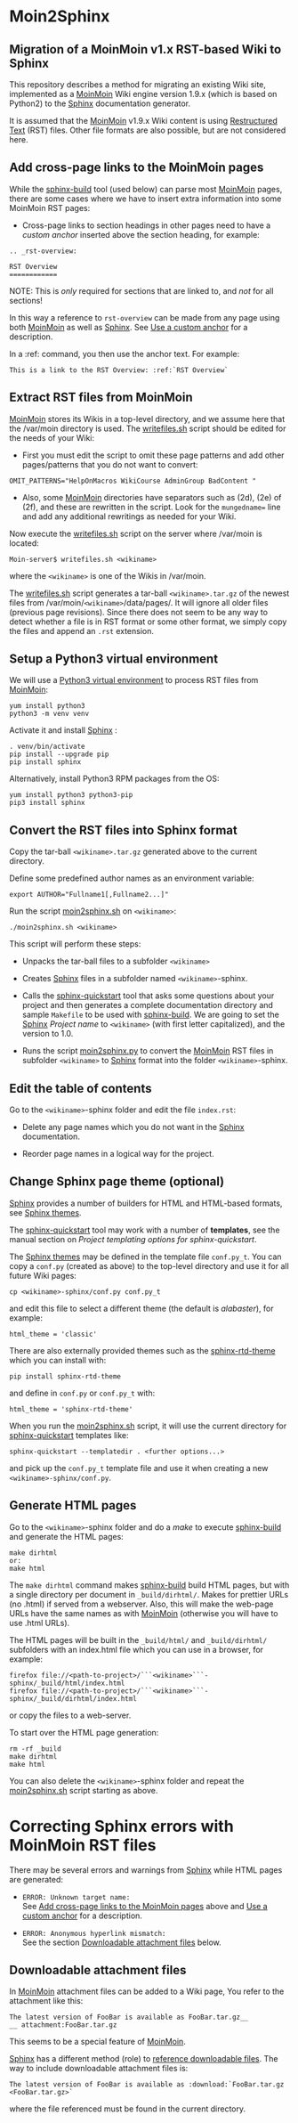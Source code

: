 # Moin2Sphinx
Migration of a MoinMoin v1.x RST-based Wiki to Sphinx
-----------------------------------------------------

This repository describes a method for migrating an existing Wiki site,
implemented as a [MoinMoin][1] Wiki engine version 1.9.x (which is based on Python2) 
to the [Sphinx][2] documentation generator.

It is assumed that the [MoinMoin][1] v1.9.x Wiki content is using [Restructured Text][3] (RST) files.
Other file formats are also possible, but are not considered here.

[1]: https://moinmo.in/
[2]: https://www.sphinx-doc.org/en/master/
[3]: https://docutils.sourceforge.io/rst.html

Add cross-page links to the MoinMoin pages
------------------------------------------

While the [sphinx-build][6] tool (used below) can parse most [MoinMoin][1] pages,
there are some cases where we have to insert extra information into some MoinMoin RST pages:

* Cross-page links to section headings in other pages need to have a *custom anchor* inserted above the section heading,
  for example:
```
.. _rst-overview:

RST Overview
============
```
NOTE: This is *only* required for sections that are linked to, and *not* for all sections!

In this way a reference to ```rst-overview``` can be made from any page using both [MoinMoin][1] as well as [Sphinx][2].
See [Use a custom anchor][10] for a description.

In a :ref: command, you then use the anchor text. For example:
```
This is a link to the RST Overview: :ref:`RST Overview`
```

[10]: https://www.sphinx-doc.org/en/master/usage/restructuredtext/roles.html

Extract RST files from MoinMoin
-------------------------------

[MoinMoin][1] stores its Wikis in a top-level directory, and we assume here that the /var/moin directory is used.
The [writefiles.sh](writefiles.sh) script should be edited for the needs of your Wiki:

* First you must edit the script to omit these page patterns and add other pages/patterns that you do not want to convert:
```
OMIT_PATTERNS="HelpOnMacros WikiCourse AdminGroup BadContent "
```

* Also, some [MoinMoin][1] directories have separators such as (2d), (2e) of (2f), and these are rewritten in the script.
  Look for the ```mungedname=``` line and add any additional rewritings as needed for your Wiki.

Now execute the [writefiles.sh](writefiles.sh) script on the server where /var/moin is located:
```
Moin-server$ writefiles.sh <wikiname>
```
where the ```<wikiname>``` is one of the Wikis in /var/moin.

The [writefiles.sh](writefiles.sh) script generates a tar-ball ```<wikiname>.tar.gz```
of the newest files from /var/moin/```<wikiname>```/data/pages/.
It will ignore all older files (previous page revisions).
Since there does not seem to be any way to detect whether a file is in RST format or some other format,
we simply copy the files and append an ```.rst``` extension.

Setup a Python3 virtual environment
-----------------------------------

We will use a [Python3 virtual environment][4] to process RST files from [MoinMoin][1]:

```
yum install python3 
python3 -m venv venv
```

Activate it and install [Sphinx][2] :

```
. venv/bin/activate
pip install --upgrade pip
pip install sphinx
```

Alternatively, install Python3 RPM packages from the OS:
```
yum install python3 python3-pip
pip3 install sphinx
```

[4]: https://docs.python.org/3/library/venv.html

Convert the RST files into Sphinx format
----------------------------------------

Copy the tar-ball ```<wikiname>.tar.gz``` generated above to the current directory.

Define some predefined author names as an environment variable:
```
export AUTHOR="Fullname1[,Fullname2...]"
```

Run the script [moin2sphinx.sh](moin2sphinx.sh) on ```<wikiname>```:
```
./moin2sphinx.sh <wikiname>
```
This script will perform these steps:

* Unpacks the tar-ball files to a subfolder ```<wikiname>```

* Creates [Sphinx][2] files in a subfolder named ```<wikiname>```-sphinx.

* Calls the [sphinx-quickstart][5] tool that asks some questions about your project
  and then generates a complete documentation directory and sample ```Makefile``` to be used with [sphinx-build][6].
  We are going to set the [Sphinx][2] *Project name* to ```<wikiname>``` (with first letter capitalized), and the version to 1.0.

* Runs the script [moin2sphinx.py](moin2sphinx.py) to convert the [MoinMoin][1] RST files
  in subfolder ```<wikiname>``` to [Sphinx][2] format into the folder ```<wikiname>```-sphinx.

[5]: https://www.sphinx-doc.org/en/master/man/sphinx-quickstart.html
[6]: https://www.sphinx-doc.org/en/master/man/sphinx-build.html

Edit the table of contents
--------------------------

Go to the ```<wikiname>```-sphinx folder and edit the file ```index.rst```:

* Delete any page names which you do not want in the [Sphinx][2] documentation.

* Reorder page names in a logical way for the project. 

Change Sphinx page theme (optional)
-----------------------------------

[Sphinx][2] provides a number of builders for HTML and HTML-based formats,
see [Sphinx themes][7].

The [sphinx-quickstart][5] tool may work with a number of **templates**,
see the manual section on *Project templating options for sphinx-quickstart*.

The [Sphinx themes][7] may be defined in the template file ```conf.py_t```.
You can copy a ```conf.py``` (created as above) to the top-level directory and use it for all future Wiki pages:
```
cp <wikiname>-sphinx/conf.py conf.py_t
```
and edit this file to select a different theme (the default is *alabaster*), for example:
```
html_theme = 'classic'
```
There are also externally provided themes such as the [sphinx-rtd-theme][9] which you can install with:
```
pip install sphinx-rtd-theme
```
and define in ```conf.py``` or ```conf.py_t``` with:
```
html_theme = 'sphinx-rtd-theme'
```

[9]: https://github.com/readthedocs/sphinx_rtd_theme

When you run the [moin2sphinx.sh](moin2sphinx.sh) script, it will use the
current directory for [sphinx-quickstart][5] templates like:
```
sphinx-quickstart --templatedir . <further options...>
```
and pick up the ```conf.py_t``` template file and use it when creating a new ```<wikiname>-sphinx/conf.py```.

[7]: https://www.sphinx-doc.org/en/master/usage/theming.html

Generate HTML pages
-------------------

Go to the ```<wikiname>```-sphinx folder and do a *make* to execute [sphinx-build][6] and generate the HTML pages:
```
make dirhtml
or:
make html
```
The ```make dirhtml``` command makes [sphinx-build][6] build HTML pages, but with a single directory per document in ```_build/dirhtml/```.
Makes for prettier URLs (no .html) if served from a webserver.
Also, this will make the web-page URLs have the same names as with [MoinMoin][1]
(otherwise you will have to use .html URLs).

The HTML pages will be built in the ```_build/html/``` and ```_build/dirhtml/``` subfolders with an index.html file
which you can use in a browser, for example:

```
firefox file://<path-to-project>/```<wikiname>```-sphinx/_build/html/index.html
firefox file://<path-to-project>/```<wikiname>```-sphinx/_build/dirhtml/index.html
```
or copy the files to a web-server.

To start over the HTML page generation:
```
rm -rf _build
make dirhtml
make html
```
You can also delete the ```<wikiname>```-sphinx folder and repeat the [moin2sphinx.sh](moin2sphinx.sh) script starting as above.

Correcting Sphinx errors with MoinMoin RST files
================================================

There may be several errors and warnings from [Sphinx][2] while HTML pages are generated:

* ```ERROR: Unknown target name:```   
  See [Add cross-page links to the MoinMoin pages](#add-cross-page-links-to-the-moinmoin-pages) above
  and [Use a custom anchor][10] for a description.

* ```ERROR: Anonymous hyperlink mismatch:```   
  See the section [Downloadable attachment files](#downloadable-attachment-files) below.

Downloadable attachment files
-----------------------------

In [MoinMoin][1] attachment files can be added to a Wiki page, 
You refer to the attachment like this:
```
The latest version of FooBar is available as FooBar.tar.gz__
__ attachment:FooBar.tar.gz
```
This seems to be a special feature of [MoinMoin][1].

[Sphinx][2] has a different method (role) to [reference downloadable files][8].
The way to include downloadable attachment files is:
```
The latest version of FooBar is available as :download:`FooBar.tar.gz <FooBar.tar.gz>`
```
where the file referenced must be found in the current directory.

[8]: https://www.sphinx-doc.org/en/master/usage/restructuredtext/roles.html#referencing-downloadable-files
